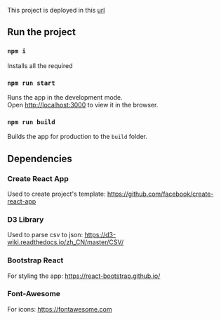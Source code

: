 This project is deployed in this [url](https://music-app-react.netlify.com/)

## Run the project

### `npm i`

Installs all the required

### `npm run start`

Runs the app in the development mode.<br />
Open [http://localhost:3000](http://localhost:3000) to view it in the browser.

### `npm run build`

Builds the app for production to the `build` folder.<br />


## Dependencies

### Create React App

Used to create project's template: https://github.com/facebook/create-react-app

### D3 Library

Used to parse csv to json: https://d3-wiki.readthedocs.io/zh_CN/master/CSV/

### Bootstrap React

For styling the app: https://react-bootstrap.github.io/

### Font-Awesome

For icons: https://fontawesome.com



